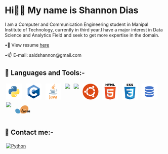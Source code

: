 # Hi👋🏼 My name is Shannon Dias
I am a Computer and Communication Engineering student in Manipal Institute of Technology, currently in third year.I have a major interest in Data Science and Analytics Field and seek to get more expertise in the domain.

<p>•📄 View resume <a href="https://github.com/saidshannon/saidshannon/blob/main/Shannon_cv.pdf">here</a></p>
•📫 E-mail: saidshannon@gmail.com


## 🔧 Languages and Tools:-
<p>
<img src="https://raw.githubusercontent.com/github/explore/80688e429a7d4ef2fca1e82350fe8e3517d3494d/topics/python/python.png"  height="50" style="vertical-align:top; margin:4px">
<img src="https://raw.githubusercontent.com/github/explore/f3e22f0dca2be955676bc70d6214b95b13354ee8/topics/c/c.png" height="50" style="vertical-align:top; margin:4px">
<img src="https://raw.githubusercontent.com/github/explore/5b3600551e122a3277c2c5368af2ad5725ffa9a1/topics/java/java.png" height="50" style="vertical-align:top; margin:4px">
<img src="https://user-images.githubusercontent.com/21042432/46911111-8460bb80-cf52-11e8-8265-6496a5c9ed73.png" height="50" style="vertical-align:top; margin:4px">
<img src="https://pbs.twimg.com/profile_images/1473756532827246593/KRgw2UkV_400x400.jpg" height="50" style="vertical-align:top; margin:4px">
<img src="https://raw.githubusercontent.com/github/explore/80688e429a7d4ef2fca1e82350fe8e3517d3494d/topics/ubuntu/ubuntu.png" height="50" style="vertical-align:top; margin:4px">
<img src="https://raw.githubusercontent.com/github/explore/80688e429a7d4ef2fca1e82350fe8e3517d3494d/topics/html/html.png" height="50" style="vertical-align:top; margin:4px">
<img src="https://raw.githubusercontent.com/github/explore/80688e429a7d4ef2fca1e82350fe8e3517d3494d/topics/css/css.png" height="50" style="vertical-align:top; margin:4px">
<img src="https://raw.githubusercontent.com/github/explore/80688e429a7d4ef2fca1e82350fe8e3517d3494d/topics/sql/sql.png" height="50" style="vertical-align:top; margin:4px">
<img src="https://cdn.worldvectorlogo.com/logos/tableau-software.svg" height="50" style="vertical-align:top; margin:4px">
<img src="https://raw.githubusercontent.com/github/explore/80688e429a7d4ef2fca1e82350fe8e3517d3494d/topics/scikit-learn/scikit-learn.png" height="50" style="vertical-align:top; margin:4px">
</p>

## 📱 Contact me:-
</p>
<a href="https://linkedin.com/in/shannon-dias" target="_blank" rel="noopener noreferrer"> <img src="https://cdn.jsdelivr.net/npm/simple-icons@v3/icons/linkedin.svg" alt="Python" height="40" style="vertical-align:top; margin:4px"></a>
<p>


